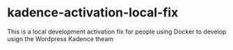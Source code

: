 # kadence-activation-local-fix
This is a local development activation fix for people using Docker to develop usign the Wordpress Kadence theam
